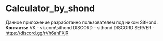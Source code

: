 # Calculator_by_shond
Данное приложение разработанно пользователем под ником SitHond.
**Контакты:**
VK - vk.com\sithond
DISCORD - sithond
DISCORD SERVER - https://discord.gg/rVh6ahFXjR
